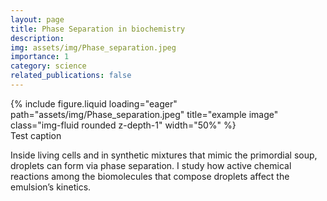 ```yaml
---
layout: page
title: Phase Separation in biochemistry
description: 
img: assets/img/Phase_separation.jpeg
importance: 1
category: science
related_publications: false
---
```


<div class="row">
    <div class="col-sm mt-3 mt-md-0">
        {% include figure.liquid loading="eager" path="assets/img/Phase_separation.jpeg" title="example image"  class="img-fluid rounded z-depth-1" width="50%" %}
    </div>
</div>
<div class="caption">
    Test caption
</div>

Inside living cells and in synthetic mixtures that mimic the primordial soup, droplets can form via phase separation. I study how active chemical reactions among the biomolecules that compose droplets affect the emulsion’s kinetics.




